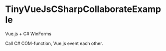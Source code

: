 # TinyVueJsCSharpCollaborateExample
Vue.js + C# WinForms

Call C# COM-function, Vue.js event each other.
